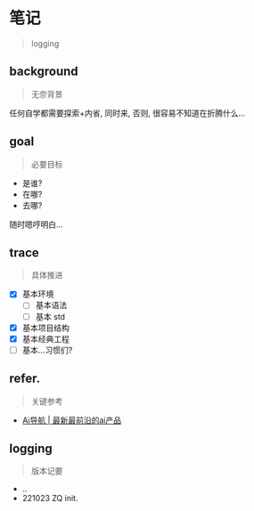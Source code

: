 # 笔记
> logging

## background
> 无奈背景

任何自学都需要探索+内省, 同时来, 否则, 很容易不知道在折腾什么...

## goal
> 必要目标

- 是谁?
- 在哪?
- 去哪?


随时嗯哼明白...

## trace
> 具体推进

- [x] 基本环境
    - [ ] 基本语法
    - [ ] 基本 std
- [x] 基本项目结构
- [x] 基本经典工程
- [ ] 基本...习惯们?

## refer.
> 关键参考

- [Ai导航 | 最新最前沿的ai产品](https://www.ainavpro.com/)


## logging
> 版本记要

- ..
- 221023 ZQ init.


